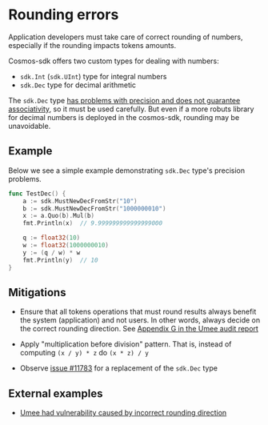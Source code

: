 # Rounding errors

Application developers must take care of correct rounding of numbers, especially if the rounding impacts tokens amounts.

Cosmos-sdk offers two custom types for dealing with numbers:
* `sdk.Int` (`sdk.UInt`) type for integral numbers
* `sdk.Dec` type for decimal arithmetic

The `sdk.Dec` type [has problems with precision and does not guarantee associativity](https://github.com/cosmos/cosmos-sdk/issues/7773), so it must be used carefully. But even if a more robuts library for decimal numbers is deployed in the cosmos-sdk, rounding may be unavoidable. 

## Example

Below we see a simple example demonstrating `sdk.Dec` type's precision problems.

```go
func TestDec() {
    a := sdk.MustNewDecFromStr("10")
    b := sdk.MustNewDecFromStr("1000000010")
    x := a.Quo(b).Mul(b)
    fmt.Println(x)  // 9.999999999999999000

    q := float32(10)
    w := float32(1000000010)
    y := (q / w) * w
    fmt.Println(y)  // 10
}
```

## Mitigations

- Ensure that all tokens operations that must round results always benefit the system (application) and not users. In other words, always decide on the correct rounding direction. See [Appendix G in the Umee audit report](https://github.com/trailofbits/publications/blob/master/reviews/Umee.pdf)

- Apply "multiplication before division" pattern. That is, instead of computing `(x / y) * z` do `(x * z) / y`

- Observe [issue #11783](https://github.com/cosmos/cosmos-sdk/issues/11783) for a replacement of the `sdk.Dec` type

## External examples

- [Umee had vulnerability caused by incorrect rounding direction](https://github.com/umee-network/umee/issues/545)